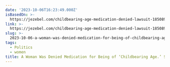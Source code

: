 ```yaml
---
date: '2023-10-06T16:23:49.000Z'
isBasedOn: >-
  https://jezebel.com/childbearing-age-medication-denied-lawsuit-1850899899?utm_source=dlvr.it&utm_medium=twitter
link: >-
  https://jezebel.com/childbearing-age-medication-denied-lawsuit-1850899899?utm_source=dlvr.it&utm_medium=twitter
slug: >-
  2023-10-06-a-woman-was-denied-medication-for-being-of-childbearing-age-she-just-sue
tags:
  - Politics
  - women
title: A Woman Was Denied Medication for Being of ‘Childbearing Age.’ She Just Sue
---
```



